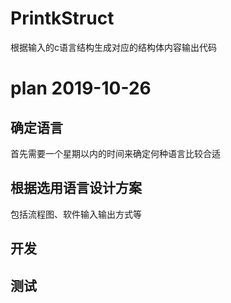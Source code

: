 # PrintkStruct
根据输入的c语言结构生成对应的结构体内容输出代码
# plan 2019-10-26
## 确定语言
首先需要一个星期以内的时间来确定何种语言比较合适
## 根据选用语言设计方案
包括流程图、软件输入输出方式等
## 开发

## 测试
